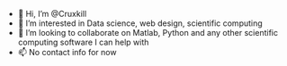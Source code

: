 - 👋 Hi, I’m @Cruxkill
- 👀 I’m interested in Data science, web design, scientific computing
- 💞️ I’m looking to collaborate on Matlab, Python and any other scientific computing software I can help with
- 📫 No contact info for now

<!---
Cruxkill/Cruxkill is a ✨ special ✨ repository because its `README.md` (this file) appears on your GitHub profile.
You can click the Preview link to take a look at your changes.
--->
